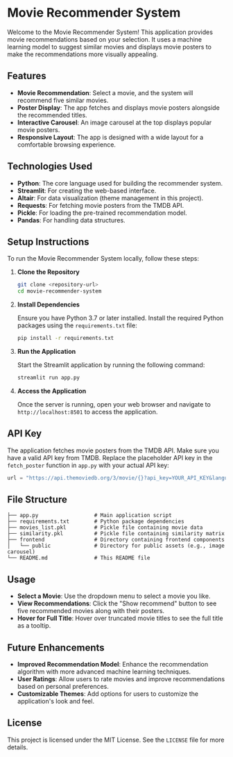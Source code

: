 # Movie Recommender System

Welcome to the Movie Recommender System! This application provides movie recommendations based on your selection. It uses a machine learning model to suggest similar movies and displays movie posters to make the recommendations more visually appealing.

## Features

- **Movie Recommendation**: Select a movie, and the system will recommend five similar movies.
- **Poster Display**: The app fetches and displays movie posters alongside the recommended titles.
- **Interactive Carousel**: An image carousel at the top displays popular movie posters.
- **Responsive Layout**: The app is designed with a wide layout for a comfortable browsing experience.

## Technologies Used

- **Python**: The core language used for building the recommender system.
- **Streamlit**: For creating the web-based interface.
- **Altair**: For data visualization (theme management in this project).
- **Requests**: For fetching movie posters from the TMDB API.
- **Pickle**: For loading the pre-trained recommendation model.
- **Pandas**: For handling data structures.

## Setup Instructions

To run the Movie Recommender System locally, follow these steps:

1. **Clone the Repository**

   ```bash
   git clone <repository-url>
   cd movie-recommender-system
   ```

2. **Install Dependencies**

   Ensure you have Python 3.7 or later installed. Install the required Python packages using the `requirements.txt` file:

   ```bash
   pip install -r requirements.txt
   ```

3. **Run the Application**

   Start the Streamlit application by running the following command:

   ```bash
   streamlit run app.py
   ```

4. **Access the Application**

   Once the server is running, open your web browser and navigate to `http://localhost:8501` to access the application.

## API Key

The application fetches movie posters from the TMDB API. Make sure you have a valid API key from TMDB. Replace the placeholder API key in the `fetch_poster` function in `app.py` with your actual API key:

```python
url = "https://api.themoviedb.org/3/movie/{}?api_key=YOUR_API_KEY&language=en-US".format(movie_id)
```

## File Structure

```
├── app.py                  # Main application script
├── requirements.txt        # Python package dependencies
├── movies_list.pkl         # Pickle file containing movie data
├── similarity.pkl          # Pickle file containing similarity matrix
├── frontend                # Directory containing frontend components
│   └── public              # Directory for public assets (e.g., image carousel)
└── README.md               # This README file
```

## Usage

- **Select a Movie**: Use the dropdown menu to select a movie you like.
- **View Recommendations**: Click the "Show recommend" button to see five recommended movies along with their posters.
- **Hover for Full Title**: Hover over truncated movie titles to see the full title as a tooltip.

## Future Enhancements

- **Improved Recommendation Model**: Enhance the recommendation algorithm with more advanced machine learning techniques.
- **User Ratings**: Allow users to rate movies and improve recommendations based on personal preferences.
- **Customizable Themes**: Add options for users to customize the application's look and feel.

## License

This project is licensed under the MIT License. See the `LICENSE` file for more details.

